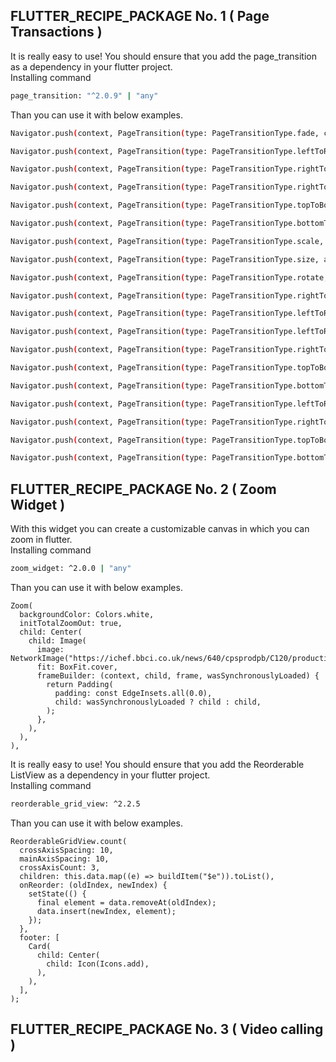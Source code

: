 ## FLUTTER_RECIPE_PACKAGE No. 1 ( Page Transactions )
It is really easy to use! You should ensure that you add the page_transition as a dependency in your flutter project.
<br>Installing command
```bash
page_transition: "^2.0.9" | "any"
```
Than you can use it with below examples.
```bash
Navigator.push(context, PageTransition(type: PageTransitionType.fade, child: DetailScreen()));

Navigator.push(context, PageTransition(type: PageTransitionType.leftToRight, child: DetailScreen()));

Navigator.push(context, PageTransition(type: PageTransitionType.rightToLeft, child: DetailScreen()));

Navigator.push(context, PageTransition(type: PageTransitionType.rightToLeft, child: DetailScreen(), isIos: true));

Navigator.push(context, PageTransition(type: PageTransitionType.topToBottom, child: DetailScreen()));

Navigator.push(context, PageTransition(type: PageTransitionType.bottomToTop, child: DetailScreen()));

Navigator.push(context, PageTransition(type: PageTransitionType.scale, alignment: Alignment.bottomCenter, child: DetailScreen()));

Navigator.push(context, PageTransition(type: PageTransitionType.size, alignment: Alignment.bottomCenter, child: DetailScreen()));

Navigator.push(context, PageTransition(type: PageTransitionType.rotate, duration: Duration(second: 1), child: DetailScreen()));

Navigator.push(context, PageTransition(type: PageTransitionType.rightToLeftWithFade, child: DetailScreen()));

Navigator.push(context, PageTransition(type: PageTransitionType.leftToRightWithFade, child: DetailScreen()));

Navigator.push(context, PageTransition(type: PageTransitionType.leftToRightJoined, child: DetailScreen(), childCurrent: this));

Navigator.push(context, PageTransition(type: PageTransitionType.rightToLeftJoined, child: DetailScreen(), childCurrent: this));

Navigator.push(context, PageTransition(type: PageTransitionType.topToBottomJoined, child: DetailScreen(), childCurrent: this));

Navigator.push(context, PageTransition(type: PageTransitionType.bottomToTopJoined, child: DetailScreen(), childCurrent: this));

Navigator.push(context, PageTransition(type: PageTransitionType.leftToRightPop, child: DetailScreen(), childCurrent: this));

Navigator.push(context, PageTransition(type: PageTransitionType.rightToLeftPop, child: DetailScreen(), childCurrent: this));

Navigator.push(context, PageTransition(type: PageTransitionType.topToBottomPop, child: DetailScreen(), childCurrent: this));

Navigator.push(context, PageTransition(type: PageTransitionType.bottomToTopPop, child: DetailScreen(), childCurrent: this));
```

## FLUTTER_RECIPE_PACKAGE No. 2 ( Zoom Widget )
With this widget you can create a customizable canvas in which you can zoom in flutter.
<br>Installing command
```bash
zoom_widget: ^2.0.0 | "any"
```
Than you can use it with below examples.
```
Zoom(
  backgroundColor: Colors.white,
  initTotalZoomOut: true,
  child: Center(
    child: Image(
      image: NetworkImage("https://ichef.bbci.co.uk/news/640/cpsprodpb/C120/production/_104304494_mediaitem104304493.jpg"),
      fit: BoxFit.cover,
      frameBuilder: (context, child, frame, wasSynchronouslyLoaded) {
        return Padding(
          padding: const EdgeInsets.all(0.0),
          child: wasSynchronouslyLoaded ? child : child,
        );
      },
    ),
  ),
),
```
It is really easy to use! You should ensure that you add the Reorderable ListView as a dependency in your flutter project.
<br>Installing command
```bash
reorderable_grid_view: ^2.2.5
```
Than you can use it with below examples.
```
ReorderableGridView.count(
  crossAxisSpacing: 10,
  mainAxisSpacing: 10,
  crossAxisCount: 3,
  children: this.data.map((e) => buildItem("$e")).toList(),
  onReorder: (oldIndex, newIndex) {
    setState(() {
      final element = data.removeAt(oldIndex);
      data.insert(newIndex, element);
    });
  },
  footer: [
    Card(
      child: Center(
        child: Icon(Icons.add),
      ),
    ),
  ],
);
```
## FLUTTER_RECIPE_PACKAGE No. 3 ( Video calling )

